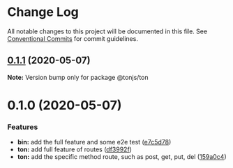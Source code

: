 # Change Log

All notable changes to this project will be documented in this file.
See [Conventional Commits](https://conventionalcommits.org) for commit guidelines.

## [0.1.1](https://github.com/AllJointTW/TonJS/compare/v0.1.0...v0.1.1) (2020-05-07)

**Note:** Version bump only for package @tonjs/ton

# 0.1.0 (2020-05-07)

### Features

- **bin:** add the full feature and some e2e test ([e7c5d78](https://github.com/AllJointTW/TonJS/commit/e7c5d78a92814e7fc3c085e3266db1bbd824833c))
- **ton:** add full feature of routes ([df3992f](https://github.com/AllJointTW/TonJS/commit/df3992fc9648365d8552a1146948818f6e3a1387))
- **ton:** add the specific method route, such as post, get, put, del ([159a0c4](https://github.com/AllJointTW/TonJS/commit/159a0c4ec835c262b64484d1feb7303f4437cd59))
